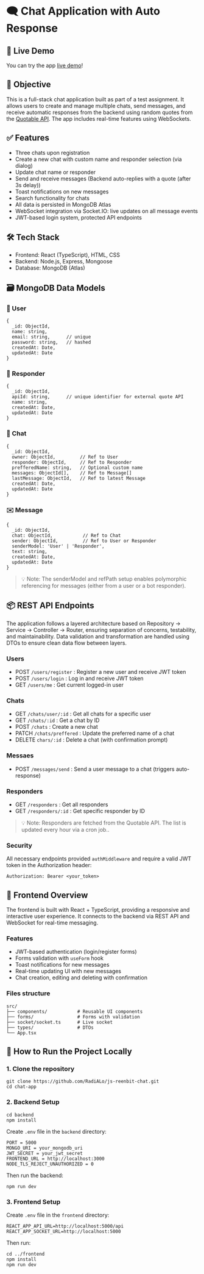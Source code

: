 # 🗨️ Chat Application with Auto Response

## 🔗 Live Demo
You can try the app [live demo](https://js-reenbit-chat.onrender.com)!

## 📌 Objective

This is a full-stack chat application built as part of a test assignment. It allows users to create and manage multiple chats, send messages, and receive automatic responses from the backend using random quotes from the [Quotable API](https://api.quotable.io). The app includes real-time features using WebSockets.


## ✅ Features

- Three chats upon registration
- Create a new chat with custom name and responder selection (via dialog)
- Update chat name or responder
- Send and receive messages (Backend auto-replies with a quote (after 3s delay))
- Toast notifications on new messages
- Search functionality for chats
- All data is persisted in MongoDB Atlas
- WebSocket integration via Socket.IO: live updates on all message events
- JWT-based login system, protected API endpoints

## 🛠️ Tech Stack

- Frontend: React (TypeScript), HTML, CSS
- Backend: Node.js, Express, Mongoose
- Database: MongoDB (Atlas)

## 🗃️ MongoDB Data Models

### 👤 User

```
{
  _id: ObjectId,
  name: string,
  email: string,      // unique
  password: string,   // hashed
  createdAt: Date,
  updatedAt: Date
}

```

### 🤖 Responder

```
{
  _id: ObjectId,
  apiId: string,      // unique identifier for external quote API
  name: string,
  createdAt: Date,
  updatedAt: Date
}
```

### 💬 Chat

```
{
  _id: ObjectId,
  owner: ObjectId,         // Ref to User
  responder: ObjectId,     // Ref to Responder
  prefferedName: string,   // Optional custom name
  messages: ObjectId[],    // Ref to Message[]
  lastMessage: ObjectId,   // Ref to latest Message
  createdAt: Date,
  updatedAt: Date
}
```

### ✉️ Message

```
{
  _id: ObjectId,
  chat: ObjectId,           // Ref to Chat
  sender: ObjectId,         // Ref to User or Responder
  senderModel: 'User' | 'Responder',
  text: string,
  createdAt: Date,
  updatedAt: Date
}
```
> 💡 Note: The senderModel and refPath setup enables polymorphic referencing for messages (either from a user or a bot responder).

## 📦 REST API Endpoints

The application follows a layered architecture based on Repository → Service → Controller → Router, ensuring separation of concerns, testability, and maintainability. Data validation and transformation are handled using DTOs to ensure clean data flow between layers.

### Users
- POST `/users/register` : Register a new user and receive JWT token
- POST `/users/login` : Log in and receive JWT token
- GET `/users/me` : Get current logged-in user

### Chats
- GET `/chats/user/:id` : Get all chats for a specific user
- GET `/chats/:id` : Get a chat by ID
- POST `/chats` : Create a new chat
- PATCH `/chats/preffered` : Update the preferred name of a chat
- DELETE `chars/:id` : Delete a chat (with confirmation prompt)

### Messaes
- POST `/messages/send` : Send a user message to a chat (triggers auto-response)

### Responders
- GET `/responders` : Get all responders
- GET `/responders/:id` : Get specific responder by ID
> 💡 Note: Responders are fetched from the Quotable API. The list is updated every hour via a cron job..

### Security
All necessary endpoints provided `authMiddleware` and require a valid JWT token in the Authorization header:
```
Authorization: Bearer <your_token>
```

## 🧩 Frontend Overview
The frontend is built with React + TypeScript, providing a responsive and interactive user experience. It connects to the backend via REST API and WebSocket for real-time messaging.

### Features
- JWT-based authentication (login/register forms)
- Forms validation with `useForm` hook
- Toast notifications for new messages
- Real-time updating UI with new messages
- Chat creation, editing and deleting with confirmation

### Files structure
```
src/
├── components/           # Reusable UI components
├── forms/                # Forms with validation
├── socket/socket.ts      # Live socket
├── types/                # DTOs
└── App.tsx
```

## 🧪 How to Run the Project Locally

### 1. Clone the repository

```
git clone https://github.com/RadiALo/js-reenbit-chat.git
cd chat-app
```

### 2. Backend Setup

```
cd backend
npm install
```

Create `.env` file in the `backend` directory:
```
PORT = 5000
MONGO_URI = your_mongodb_uri
JWT_SECRET = your_jwt_secret
FRONTEND_URL = http://localhost:3000
NODE_TLS_REJECT_UNAUTHORIZED = 0
```

Then run the backend:
```
npm run dev
```

### 3. Frontend Setup

Create `.env` file in the `frontend` directory:
```
REACT_APP_API_URL=http://localhost:5000/api
REACT_APP_SOCKET_URL=http://localhost:5000
```

Then run:
```
cd ../frontend
npm install
npm run dev
```